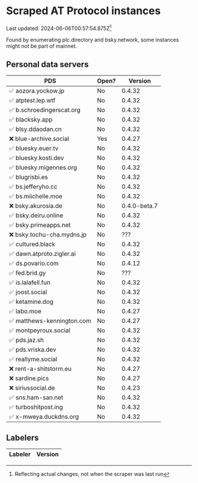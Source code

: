 # Scraped AT Protocol instances

Last updated: 2024-06-06T00:57:54.875Z[^1]

Found by enumerating plc.directory and bsky.network, some instances might not be
part of mainnet.

## Personal data servers

<!-- pds-start -->
| PDS | Open? | Version |
| --- | --- | --- |
| ✅ aozora.yockow.jp | No | 0.4.32 |
| ✅ atptest.lep.wtf | No | 0.4.32 |
| ✅ b.schroedingerscat.org | No | 0.4.32 |
| ✅ blacksky.app | No | 0.4.32 |
| ✅ blsy.ddaodan.cn | No | 0.4.32 |
| ❌ blue-archive.social | Yes | 0.4.27 |
| ✅ bluesky.euer.tv | No | 0.4.32 |
| ✅ bluesky.kosti.dev | No | 0.4.32 |
| ✅ bluesky.migennes.org | No | 0.4.32 |
| ✅ blugrisbi.es | No | 0.4.32 |
| ✅ bs.jefferyho.cc | No | 0.4.32 |
| ✅ bs.miichelle.moe | No | 0.4.32 |
| ❌ bsky.akurosia.de | No | 0.4.0-beta.7 |
| ✅ bsky.deiru.online | No | 0.4.32 |
| ✅ bsky.primeapps.net | No | 0.4.32 |
| ❌ bsky.tochu-cha.mydns.jp | No | ??? |
| ✅ cultured.black | No | 0.4.32 |
| ✅ dawn.atproto.zigler.ai | No | 0.4.32 |
| ✅ ds.povario.com | No | 0.4.12 |
| ✅ fed.brid.gy | No | ??? |
| ✅ is.lalafell.fun | No | 0.4.32 |
| ✅ joost.social | No | 0.4.32 |
| ✅ ketamine.dog | No | 0.4.32 |
| ✅ labo.moe | No | 0.4.27 |
| ✅ matthews-kennington.com | No | 0.4.27 |
| ✅ montpeyroux.social | No | 0.4.32 |
| ✅ pds.jaz.sh | No | 0.4.32 |
| ✅ pds.vriska.dev | No | 0.4.32 |
| ✅ reallyme.social | No | 0.4.32 |
| ❌ rent-a-shitstorm.eu | No | 0.4.27 |
| ❌ sardine.pics | No | 0.4.27 |
| ❌ siriussocial.de | No | 0.4.23 |
| ✅ sns.ham-san.net | No | 0.4.32 |
| ✅ turboshitpost.ing | No | 0.4.32 |
| ✅ x-mweya.duckdns.org | No | 0.4.32 |
<!-- pds-end -->

## Labelers

<!-- labeler-start -->
| Labeler | Version |
| --- | --- |
<!-- labeler-end -->

[^1]: Reflecting actual changes, not when the scraper was last run
